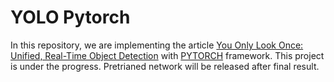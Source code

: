 # YOLO Pytorch
In this repository, we are implementing the article [You Only Look Once: Unified, Real-Time Object Detection](https://arxiv.org/abs/1506.02640) with [PYTORCH](http://pytorch.org/) framework. This project is under the progress. Pretrianed network will be released after final result.

